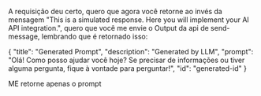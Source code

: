 A requisição deu certo, quero que agora você retorne ao invés da mensagem "This is a simulated response. Here you will implement your AI API integration.", quero que você me envie o Output da api de send-message, lembrando que é retornado isso: 

  {
  "title": "Generated Prompt",
  "description": "Generated by LLM",
  "prompt": "Olá! Como posso ajudar você hoje? Se precisar de informações ou tiver alguma pergunta, fique à vontade para perguntar!",
  "id": "generated-id"
}

ME retorne apenas o prompt